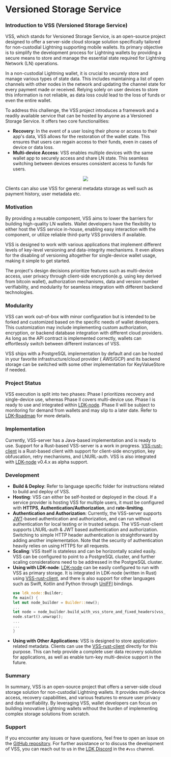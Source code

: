 # Versioned Storage Service

### Introduction to VSS (Versioned Storage Service)

VSS, which stands for Versioned Storage Service, is an open-source project designed to offer a server-side cloud storage
solution specifically tailored for non-custodial Lightning supporting mobile wallets. Its primary objective is to
simplify the development process for Lightning wallets by providing a secure means to store and manage the essential
state required for Lightning Network (LN) operations.

In a non-custodial Lightning wallet, it is crucial to securely store and manage various types of state data. This
includes maintaining a list of open channels with other nodes in the network and updating the channel state for every
payment made or received. Relying solely on user devices to store this information is not reliable, as data loss could
lead to the loss of funds or even the entire wallet.

To address this challenge, the VSS project introduces a framework and a readily available service that can be hosted by
anyone as a Versioned Storage Service. It offers two core functionalities:

* **Recovery**: In the event of a user losing their phone or access to their app's data, VSS allows for the restoration
  of the wallet state. This ensures that users can regain access to their funds, even in cases of device or data loss.
* **Multi-device Access**: VSS enables multiple devices with the same wallet app to securely access and share LN state.
  This seamless switching between devices ensures consistent access to funds for users.

<p align="center">
  <img src="http://www.plantuml.com/plantuml/png/VP2nJWCn44HxVyMKK4JqAQ8W8aGHA33GBxuXP-7p7lRUeVmzAz60X6YcsQTvezrtasRBL89bAyHBZBZBfn57hYmuY0bkYtw6SA-lkV30DITkTd1mY-l5HbRBIInhnIC_5dOBVjliVl9RT9ru8Ou_wJlhPGX5TSQRDhYddJ7BUV8cT8-hniIySlZJ-JmFOiJn0JUZrCg2Q6BybaRJ9YVwCjCff_zWUE7lZN59YRq7rY7iFVmhNm00" />
</p>

Clients can also use VSS for general metadata storage as well such as payment history, user metadata etc.

### Motivation

By providing a reusable component, VSS aims to lower the barriers for building high-quality LN wallets. Wallet
developers have the flexibility to either host the VSS service in-house, enabling easy interaction with the component,
or utilize reliable third-party VSS providers if available.

VSS is designed to work with various applications that implement different levels of key-level versioning and
data-integrity mechanisms. It even allows for the disabling of versioning altogether for single-device wallet usage,
making it simple to get started.

The project's design decisions prioritize features such as multi-device access, user privacy through client-side
encryption(e.g. using key derived from bitcoin wallet), authorization mechanisms, data and version number verifiability,
and modularity for seamless integration with different backend technologies.

### Modularity

VSS can work out-of-box with minor configuration but is intended to be forked and customized based on the specific needs
of wallet developers. This customization may include implementing custom authorization, encryption, or backend database
integration with different cloud providers. As long as the API contract is implemented correctly, wallets can
effortlessly switch between different instances of VSS.

VSS ships with a PostgreSQL implementation by default and can be hosted in your favorite infrastructure/cloud provider (
AWS/GCP) and its backend storage can be switched with some other implementation for KeyValueStore if needed.

### Project Status

VSS execution is split into two phases: Phase I prioritizes recovery and single-device use, whereas Phase II covers
multi-device use. Phase I is ready to use and integrated within [LDK-node]. Phase II will be subject to monitoring for
demand from wallets and may slip to a later date. Refer to [LDK-Roadmap] for more details.

### Implementation

Currently, VSS-server has a Java-based implementation and is ready to use. Support for a Rust-based VSS-server is a work
in progress.
[VSS-rust-client] is a Rust-based client with support for client-side encryption, key obfuscation, retry mechanisms, and
LNURL-auth.
VSS is also integrated with [LDK-node] v0.4.x as alpha support.

### Development

* **Build & Deploy**: Refer to language specific folder for instructions related to build and deploy of VSS.
* **Hosting**: VSS can either be self-hosted or deployed in the cloud. If a service provider is hosting VSS for multiple
  users, it must be configured with **HTTPS**, **Authentication/Authorization**, and **rate-limiting**.
* **Authentication and Authorization**: Currently, the VSS-server
  supports [JWT](https://datatracker.ietf.org/doc/html/rfc7519)-based authentication and authorization, and can run
  without authentication for local testing or in trusted setups. The VSS-rust-client supports LNURL-auth & JWT based
  authentication and authorization. Switching to simple HTTP header authentication is straightforward by adding another
  implementation. Note that the security of authentication heavily relies on using HTTPS for all requests.
* **Scaling**: VSS itself is stateless and can be horizontally scaled easily. VSS can be configured to point to a
  PostgreSQL cluster, and further scaling considerations need to be addressed in the PostgreSQL cluster.
* **Using with LDK-node**: [LDK-node] can be easily configured to run with VSS as primary storage. It is integrated in
  LDK-node (written in Rust) using [VSS-rust-client], and there is also support for other languages such as Swift,
  Kotlin and Python through [UniFFI] bindings.
    ```rust
    use ldk_node::Builder;
    fn main() {
    let mut node_builder = Builder::new();
    ...
    let node = node_builder.build_with_vss_store_and_fixed_headers(vss_endpoint, store_id, HashMap::new()).unwrap();
    node.start().unwrap();
    ...
    ...
    }
    ```
* **Using with Other Applications**: VSS is designed to store application-related metadata. Clients can use
  the [VSS-rust-client] directly for this purpose. This can help provide a complete user data recovery solution for
  applications, as well as enable turn-key multi-device support in the future.

### Summary

In summary, VSS is an open-source project that offers a server-side cloud storage solution for non-custodial Lightning
wallets. It provides multi-device access, recovery capabilities, and various features to ensure user privacy and data
verifiability. By leveraging VSS, wallet developers can focus on building innovative Lightning wallets without the
burden of implementing complex storage solutions from scratch.

### Support

If you encounter any issues or have questions, feel free to open an issue on
the [GitHub repository](https://github.com/lightningdevkit/vss-server/issues). For further assistance or to discuss the
development of VSS, you can reach out to us in the [LDK Discord] in the `#vss` channel.

[VSS-rust-client]: https://github.com/lightningdevkit/vss-rust-client

[LDK-node]: https://github.com/lightningdevkit/ldk-node

[LDK-Roadmap]: https://lightningdevkit.org/blog/ldk-roadmap/#vss

[LDK Discord]: https://discord.gg/5AcknnMfBw

[UniFFI]: https://mozilla.github.io/uniffi-rs/
